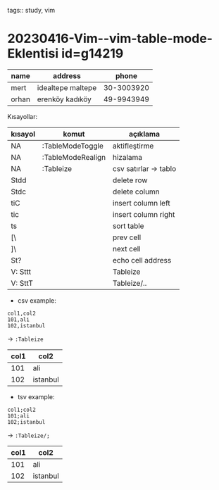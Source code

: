 tags:: study, vim

# 20230416-Vim--vim-table-mode-Eklentisi id=g14219

| name  | address           | phone      |
|-------|-------------------|------------|
| mert  | idealtepe maltepe | 30-3003920 |
| orhan | erenköy kadıköy   | 49-9943949 |

Kısayollar:

| kısayol | komut             | açıklama              |
|---------|-------------------|-----------------------|
| NA      | :TableModeToggle  | aktifleştirme         |
| NA      | :TableModeRealign | hizalama              |
| NA      | :Tableize         | csv satırlar -> tablo |
| Stdd    |                   | delete row            |
| Stdc    |                   | delete column         |
| tiC     |                   | insert column left    |
| tic     |                   | insert column right   |
| ts      |                   | sort table            |
| [\      |                   | prev cell             |
| ]\      |                   | next cell             |
| St?     |                   | echo cell address     |
| V: Sttt |                   | Tableize              |
| V: SttT |                   | Tableize/..           |

- csv example:

```
col1,col2
101,ali
102,istanbul
```

-> `:Tableize`

| col1 | col2     |
|------|----------|
| 101  | ali      |
| 102  | istanbul |

- tsv example:

```
col1;col2
101;ali
102;istanbul
```

-> `:Tableize/;`

| col1 | col2     |
|------|----------|
| 101  | ali      |
| 102  | istanbul |

